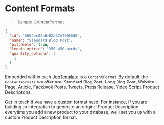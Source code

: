 # Content Formats

> Sample ContentFormat

```json
{
  "id": "5654ec02a6e02a37e70000d5",
  "name": "Standard Blog Post",
  "pitchable": true,
  "length_metric": "350-450 words",
  "quantity_options": [
    1
  ]
}
```

Embedded within each [JobTemplate](#job-templates) is a `ContentFormat`. By default, the `ContentFormats` we offer are: Standard Blog Post, Long Blog Post, Website Page, Article, Facebook Posts, Tweets, Press Release, Video Script, Product Descriptions.

<aside class="info">Get in touch if you have a custom format need! For instance, if you are building an integration to generate an original Product Description everytime you add a new product to your database, we'll set you up with a custom Product Description format.</aside>
